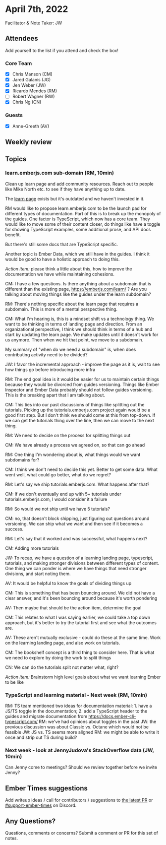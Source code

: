 # April 7th, 2022

Facilitator & Note Taker: JW

## Attendees

Add yourself to the list if you attend and check the box!

### Core Team

- [x] Chris Manson (CM)
- [X] Jared Galanis (JG)
- [x] Jen Weber (JW)
- [x] Ricardo Mendes (RM)
- [ ] Robert Wagner (RW)
- [x] Chris Ng (CN)

### Guests

- [x] Anne-Greeth (AV)

## Weekly review

## Topics

<!-- If you would like to add a topic to the agenda please add a suggestion to the PR using the following format: -->
<!-- ### Your topic (INITIALS, expected duration in minutes) -->

### learn.emberjs.com sub-domain (RM, 10min)

Clean up learn page and add community resources. Reach out to people like
Mike North etc. to see if they have anything up to date.

The [learn page](https://emberjs.com/learn/) exists but it's outdated and we 
haven't invested in it.

RM would like to propose learn.emberjs.com to be the launch pad for different
types of documentation. Part of this is to break up the monopoly of the guides.
One factor is TypeScript, which now has a core team. They would like to move
some of their content closer, do things like have a toggle for showing
TypeScript examples, some additional prose, and API docs benefit.

But there's still some docs that are TypeScript specific.

Another topic is Ember Data, which we still have in the guides.
I think it would be good to have a holistic approach to doing this.

*Action item:* please think a little about this, how to improve the documentation
we have while maintaining cohesions.

CM: I have a few questions. Is there anything about a subdomain that is different
than the existing page, https://emberjs.com/learn/ ? Are you talking about
moving things like the guides under the learn subdomain?

RM: There's nothing specific about the learn page that requires a subdomain.
This is more of a mental perspective thing.

CM: What I'm hearing is, this is a mindset shift vs a technology thing.
We want to be thinking in terms of landing page and direction.
From an organizational perspective, I think we should think in terms of a hub
and start by updating the learn page. We make updates until it doesn't work for
us anymore. Then when we hit that point, we move to a subdomain.

My summary of "when do we need a subdomain" is, when does contributing activity
need to be divided?

JW: I favor the incremental approach - improve the page as it is, wait to see
how things go before introducing more infra

RM: The end goal idea is it would be easier for us to maintain certain things
because they would be divorced from guides versioning. Things like Ember
Inspector and Ember Data probably should not follow guides versioning.
This is the breaking apart that I am talking about.

CM: This ties into our past discussions of things like splitting out the
tutorials. Picking up the tutorials.emberjs.com project again would be a good
first step. But I don't think we should come at this from top-down. If we can
get the tutorials thing over the line, then we can move to the next thing.

RM: We need to decide on the process for splitting things out

CM: We have already a process we agreed on, so that can go ahead

RM: One thing I'm wondering about is, what things would we want subdomains for?

CM: I think we don't need to decide this yet. Better to get some data.
What went well, what could go better, what do we regret?

RM: Let's say we ship tutorials.emberjs.com. What happens after that?

CM: If we don't eventually end up with 5+ tutorials under tutorials.emberjs.com,
I would consider it a failure

RM: So would we not ship until we have 5 tutorials?

CM: no, that doesn't block shipping, just figuring out questions around
versioning. We can ship what we want and then see if it becomes a success.

RM: Let's say that it worked and was successful, what happens next?

CM: Adding more tutorials

JW: To recap, we have a question of a learning landing page,
typescript, tutorials, and making stronger divisions between different types of
content. One thing we can ponder is where we have things that need stronger
divisions, and start noting them.

AV: It would be helpful to know the goals of dividing things up

CM: This is something that has been bouncing around. We did not have a clear
answer, and it's been bouncing around because it's worth pondering

AV: Then maybe that should be the action item, determine the goal

CM: This relates to what I was saying earlier, we could take a top down approach,
but it's better to try the tutorial first and see what the outcomes are.

AV: These aren't mutually exclusive - could do these at the same time.
Work on the learning landing page, and also work on tutorials.

CM: The bookshelf concept is a third thing to consider here. That is what
we need to explore by doing the work to split things

CN: We can do the tutorials split not matter what, right?

*Action item:* Brainstorm high level goals about what we want learning Ember to be like

### TypeScript and learning material - Next week (RM, 10min)

RM: TS team mentioned two ideas for documentation material: 1. have a JS/TS toggle in the documentation; 2. add a TypeScript header to the guides and migrate documentation from https://docs.ember-cli-typescript.com/
RM: we've had opinions about toggles in the past
JW: the previous discussion was about Classic vs. Octane which would not be feasible
JW: JS vs. TS seems more aligned
RM: we might be able to write it once and strip out TS during build?

### Next week - look at JennyJudova's StackOverflow data (JW, 10min)

Can Jenny come to meetings? Should we review together before we invite Jenny?

## Ember Times suggestions

Add writeup ideas / call for contributors / suggestions to [the latest PR](https://github.com/ember-learn/ember-blog/pulls?q=is%3Aopen+is%3Apr+label%3A%22%F0%9F%97%9E+embertimes%22%20or%20#support-ember-times) or [#support-ember-times](https://discordapp.com/channels/480462759797063690/485450546887786506) on Discord.

## Any Questions?

Questions, comments or concerns? Submit a comment or PR for this set of notes.
